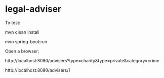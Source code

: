 # legal-adviser

To test:

mvn clean install

mvn spring-boot:run


Open a browser:

http://localhost:8080/advisers?type=charity&type=private&category=crime


http://localhost:8080/advisers/1
